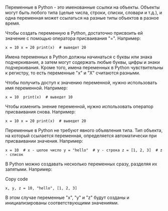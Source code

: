 Переменные в Python - это именованные ссылки на объекты. Объекты могут быть любого типа (целые числа, строки, списки, словари и т.д.), и одна переменная может ссылаться на разные типы объектов в разное время.

Чтобы создать переменную в Python, достаточно присвоить ей значение с помощью оператора присваивания "=". Например:

`x = 10
x = 20
print(x)  # выведет 20`


Имена переменных в Python должны начинаться с буквы или знака подчеркивания, а затем могут содержать любые буквы, цифры и знаки подчеркивания. Кроме того, имена переменных в Python чувствительны к регистру, то есть переменные "x" и "X" считаются разными.

Чтобы получить доступ к значению переменной, нужно использовать имя переменной. Например:

`x = 10 
print(x)  # выведет 10`

Чтобы изменить знение переменной, нужно использовать оператор присваивания снова. Например:

`x = 10
x = 20 print(x)  # выведет 20`

Переменные в Python не требуют явного объявления типа. Тип объекта, на который ссылается переменная, определяется автоматически при присваивании значения. Например:

`x = 10  # x - целое число y = "hello"  # y - строка z = [1, 2, 3]  # z - список`

В Python можно создавать несколько переменных сразу, разделяя их запятыми. Например:

Copy code

`x, y, z = 10, "hello", [1, 2, 3]`

В этом случае переменные "x", "y" и "z" будут созданы и инициализированы соответствующими значениями.
